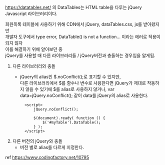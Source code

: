 https://datatables.net/ 의 DataTables는 HTML table을 다루는 jQuery Javascript 라이브러리이다.
  
회원목록 테이블에 사용하기 위해 CDN에서 jQuery, dataTables.css, js를 받아왔지만<br>
개발자 도구에서 type error, DataTable() is not a function... 이라는 에러로 적용이 되지 않자<br>
이를 해결하기 위해 알아보던 중<br>
jQuery를 사용할 때 다른 라이브러리들 / jQuery버전과 충돌하는 경우임을 알게됨.

1. 다른 라이브러리와 충돌
	- jQuery의 alias인 $.noConflict();로 표기할 수 있지만,<br>
다른 라이브러리에서 $를 함수나 변수로 사용한다면 jQuery가 제대로 작동하지 않을 수 있기에
$를 alias로 사용하지 않거나, var data=jQuery.noConflict(); 같이 data를 jQuery의 alias로 사용한다.

			<script>
				jQuery.noConflict();

				$(document).ready( function () {
					$('#myTable').DataTable();
				} );
			</script>
		
2. 다른 버전의 jQuery와 충돌
	- 버전 별로 alias를 다르게 지정한다.

ref https://www.codingfactory.net/10795

